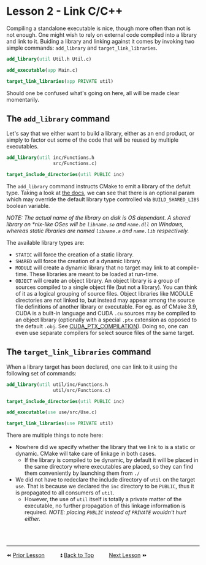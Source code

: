 # Lesson 2 - Link C/C++


Compiling a standalone executable is nice, though more often than not is not enough. One might wish
to rely on external code compiled into a library and link to it. Buiding a library and linking
against it comes by invoking two simple commands: `add_library` and `target_link_libraries`.

```CMake
add_library(util Util.h Util.c)

add_executable(app Main.c)

target_link_libraries(app PRIVATE util)
```

Should one be confused what's going on here, all will be made clear momentarily.

## The `add_library` command

Let's say that we either want to build a library, either as an end product, or simply to factor out
some of the code that will be reused by multiple executables.

```CMake
add_library(util inc/Functions.h
                 src/Functions.c)

target_include_directories(util PUBLIC inc)
```

The `add_library` command instructs CMake to emit a library of the defult type. Taking a look at
[the docs](https://cmake.org/cmake/help/latest/command/add_library.html?highlight=add_library), we
can see that there is an optional param which may override the default library type controlled via
`BUILD_SHARED_LIBS` boolean variable.

_NOTE: The actual name of the library on disk is OS dependant. A shared library on *nix-like OSes
will be `libname.so` and `name.dll` on Windows, whereas static libraries are named `libname.a` and
`name.lib` respectively._

The available library types are:

+ `STATIC` will force the creation of a static library.
+ `SHARED` will force the creation of a dynamic library.
+ `MODULE` will create a dynamic library that no target may link to at compile-time. These libraries
  are meant to be loaded at run-time.
+ `OBJECT` will create an object library. An object library is a group of sources compiled to a
  single object file (but not a library). You can think of it as a logical grouping of source files.
  Object libraries like MODULE directories are not linked to, but instead may appear among the
  source file definitions of another library or executable. For eg. as of CMake 3.9, CUDA is a
  built-in language and CUDA `.cu` sources may be compiled to an object library (optionally with a
  special `.ptx` extension as opposed to the default `.obj`. See
  [CUDA_PTX_COMPILATION](https://cmake.org/cmake/help/latest/prop_tgt/CUDA_PTX_COMPILATION.html?highlight=add_library)).
  Doing so, one can even use separate compilers for select source files of the same target.

## The `target_link_libraries` command

When a library target has been declared, one can link to it using the following set of commands:

```CMake
add_library(util util/inc/Functions.h
                 util/src/Functions.c)

target_include_directories(util PUBLIC inc)

add_executable(use use/src/Use.c)

target_link_libraries(use PRIVATE util)
```

There are multiple things to note here:

- Nowhere did we specify whether the library that we link to is a static or dynamic. CMake will take
  care of linkage in both cases.
  - If the library is compiled to be dynamic, by default it will be placed in the same directory
    where executables are placed, so they can find them conveniently by launching them from `./`
- We did not have to redeclare the include directory of `util` on the target `use`. That is because
  we declared the `inc` directory to be `PUBLIC`, thus it is propagated to all consumers of `util`.
  - However, the use of `util` itself is totally a private matter of the executable, no further
    propagation of this linkage information is required. _NOTE: placing `PUBLIC` instead of
    `PRIVATE` wouldn't hurt either._



<br><br>

----------------------------------------------------------------------------------------------------
⏪ [Prior Lesson](../Lesson1_CompileC_CPP/)
         ⏫ [Back to Top](../)
         [Next Lesson](../Lesson3_Dependencies/) ⏩
